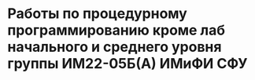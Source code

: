 # Работы по процедурному программированию кроме лаб начального и среднего уровня группы ИМ22-05Б(А) ИМиФИ СФУ
